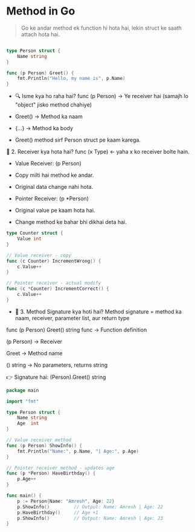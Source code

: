 # Method in Go
> Go ke andar method ek function hi hota hai, lekin struct ke saath attach hota hai.

```go

type Person struct {
	Name string
}

func (p Person) Greet() {
	fmt.Println("Hello, my name is", p.Name)
}
```

- 🔍 Isme kya ho raha hai?
func (p Person) → Ye receiver hai (samajh lo "object" jisko method chahiye)

- Greet() → Method ka naam

- {...} → Method ka body

- Greet() method sirf Person struct pe kaam karega.

🔹 2. Receiver kya hota hai?
func (x Type) ← yaha x ko receiver bolte hain.

- Value Receiver: (p Person)

- Copy milti hai method ke andar.

- Original data change nahi hota.

- Pointer Receiver: (p *Person)

- Original value pe kaam hota hai.

- Change method ke bahar bhi dikhai deta hai.

```go
type Counter struct {
	Value int
}

// Value receiver - copy
func (c Counter) IncrementWrong() {
	c.Value++
}

// Pointer receiver - actual modify
func (c *Counter) IncrementCorrect() {
	c.Value++
}
```

- 🔹 3. Method Signature kya hoti hai?
Method signature = method ka naam, receiver, parameter list, aur return type


func (p Person) Greet() string
func → Function definition

(p Person) → Receiver

Greet → Method name

() string → No parameters, returns string

👉 Signature hai:
(Person).Greet() string


```go
package main

import "fmt"

type Person struct {
	Name string
	Age  int
}

// Value receiver method
func (p Person) ShowInfo() {
	fmt.Println("Name:", p.Name, "| Age:", p.Age)
}

// Pointer receiver method - updates age
func (p *Person) HaveBirthday() {
	p.Age++
}

func main() {
	p := Person{Name: "Amresh", Age: 22}
	p.ShowInfo()         // Output: Name: Amresh | Age: 22
	p.HaveBirthday()     // Age +1
	p.ShowInfo()         // Output: Name: Amresh | Age: 23
}
```